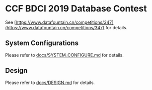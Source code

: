 # CCF BDCI 2019 Database Contest

See [https://www.datafountain.cn/competitions/347](https://www.datafountain.cn/competitions/347) for details.


## System Configurations

Please refer to [docs/SYSTEM_CONFIGURE.md](./docs/SYSTEM_CONFIGURE.md) for details.

## Design

Please refer to [docs/DESIGN.md](./docs/DESIGN.md) for details.
